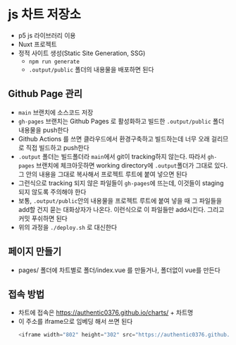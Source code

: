 # js 차트 저장소
- p5 js 라이브러리 이용
- Nuxt 프로젝트
- 정적 사이트 생성(Static Site Generation, SSG)
  - `npm run generate`
  - `.output/public` 폴더의 내용물을 배포하면 된다

## Github Page 관리
- `main` 브랜치에 소스코드 저장
- `gh-pages` 브랜치는 Github Pages 로 활성화하고 빌드한 `.output/public` 폴더 내용물을 push한다
- Github Actions 를 쓰면 클라우드에서 환경구축하고 빌드하는데 너무 오래 걸리므로 직접 빌드하고 push한다
- `.output` 폴더는 빌드폴더라 `main`에서 git이 tracking하지 않는다. 따라서 `gh-pages` 브랜치에 체크아웃하면 working directory에 `.output`폴더가 그대로 있다. 그 안의 내용을 그대로 복사해서 프로젝트 루트에 붙여 넣으면 된다
- 그런식으로 tracking 되지 않은 파일들이 `gh-pages`에 뜨는데, 이것들이 staging 되지 않도록 주의해야 한다
- 보통, `.output/public`안의 내용물을 프로젝트 루트에 붙여 넣을 때 그 파일들을 add할 건지 묻는 대화상자가 나온다. 이런식으로 이 파일들만 add시킨다. 그리고 커밋 푸쉬하면 된다
- 위의 과정을 `./deploy.sh` 로 대신한다

## 페이지 만들기
- pages/ 폴더에 차트별로 폴더/index.vue 를 만들거나, 폴더없이 vue를 만든다

## 접속 방법
- 차트에 접속은 https://authentic0376.github.io/charts/ + 차트명
- 이 주소를 iframe으로 임베딩 해서 쓰면 된다
    ```javascript
  <iframe width="802" height="302" src="https://authentic0376.github.io/charts/shannon_sampling_theorem" frameborder="0"></iframe>
  ```